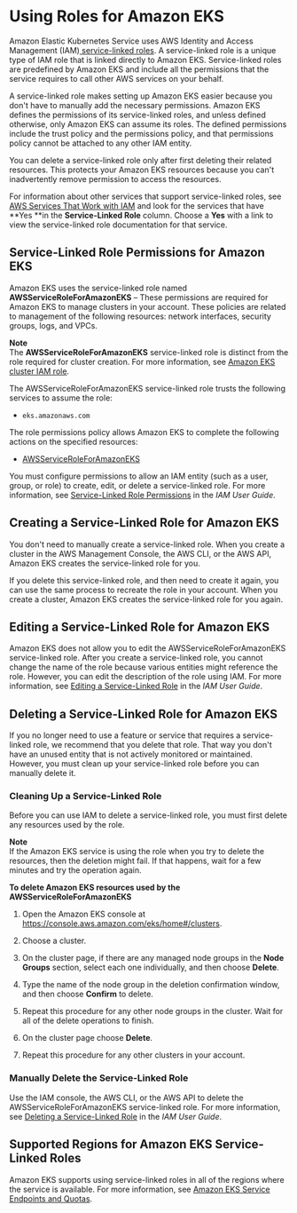 # Using Roles for Amazon EKS<a name="using-service-linked-roles-eks"></a>

Amazon Elastic Kubernetes Service uses AWS Identity and Access Management \(IAM\)[ service\-linked roles](https://docs.aws.amazon.com/IAM/latest/UserGuide/id_roles_terms-and-concepts.html#iam-term-service-linked-role)\. A service\-linked role is a unique type of IAM role that is linked directly to Amazon EKS\. Service\-linked roles are predefined by Amazon EKS and include all the permissions that the service requires to call other AWS services on your behalf\. 

A service\-linked role makes setting up Amazon EKS easier because you don't have to manually add the necessary permissions\. Amazon EKS defines the permissions of its service\-linked roles, and unless defined otherwise, only Amazon EKS can assume its roles\. The defined permissions include the trust policy and the permissions policy, and that permissions policy cannot be attached to any other IAM entity\.

You can delete a service\-linked role only after first deleting their related resources\. This protects your Amazon EKS resources because you can't inadvertently remove permission to access the resources\.

For information about other services that support service\-linked roles, see [AWS Services That Work with IAM](https://docs.aws.amazon.com/IAM/latest/UserGuide/reference_aws-services-that-work-with-iam.html) and look for the services that have **Yes **in the **Service\-Linked Role** column\. Choose a **Yes** with a link to view the service\-linked role documentation for that service\.

## Service\-Linked Role Permissions for Amazon EKS<a name="service-linked-role-permissions-eks"></a>

Amazon EKS uses the service\-linked role named **AWSServiceRoleForAmazonEKS** – These permissions are required for Amazon EKS to manage clusters in your account\. These policies are related to management of the following resources: network interfaces, security groups, logs, and VPCs\.

**Note**  
The **AWSServiceRoleForAmazonEKS** service\-linked role is distinct from the role required for cluster creation\. For more information, see [Amazon EKS cluster IAM role](service_IAM_role.md)\.

The AWSServiceRoleForAmazonEKS service\-linked role trusts the following services to assume the role:
+ `eks.amazonaws.com`

The role permissions policy allows Amazon EKS to complete the following actions on the specified resources:
+ [AWSServiceRoleForAmazonEKS](https://console.aws.amazon.com/iam/home#/policies/arn:aws:iam::aws:policy/AWSServiceRoleForAmazonEKS%24jsonEditor)

You must configure permissions to allow an IAM entity \(such as a user, group, or role\) to create, edit, or delete a service\-linked role\. For more information, see [Service\-Linked Role Permissions](https://docs.aws.amazon.com/IAM/latest/UserGuide/using-service-linked-roles.html#service-linked-role-permissions) in the *IAM User Guide*\.

## Creating a Service\-Linked Role for Amazon EKS<a name="create-service-linked-role-eks"></a>

You don't need to manually create a service\-linked role\. When you create a cluster in the AWS Management Console, the AWS CLI, or the AWS API, Amazon EKS creates the service\-linked role for you\. 

If you delete this service\-linked role, and then need to create it again, you can use the same process to recreate the role in your account\. When you create a cluster, Amazon EKS creates the service\-linked role for you again\. 

## Editing a Service\-Linked Role for Amazon EKS<a name="edit-service-linked-role-eks"></a>

Amazon EKS does not allow you to edit the AWSServiceRoleForAmazonEKS service\-linked role\. After you create a service\-linked role, you cannot change the name of the role because various entities might reference the role\. However, you can edit the description of the role using IAM\. For more information, see [Editing a Service\-Linked Role](https://docs.aws.amazon.com/IAM/latest/UserGuide/using-service-linked-roles.html#edit-service-linked-role) in the *IAM User Guide*\.

## Deleting a Service\-Linked Role for Amazon EKS<a name="delete-service-linked-role-eks"></a>

If you no longer need to use a feature or service that requires a service\-linked role, we recommend that you delete that role\. That way you don't have an unused entity that is not actively monitored or maintained\. However, you must clean up your service\-linked role before you can manually delete it\.

### Cleaning Up a Service\-Linked Role<a name="service-linked-role-review-before-delete-eks"></a>

Before you can use IAM to delete a service\-linked role, you must first delete any resources used by the role\.

**Note**  
If the Amazon EKS service is using the role when you try to delete the resources, then the deletion might fail\. If that happens, wait for a few minutes and try the operation again\.

**To delete Amazon EKS resources used by the **AWSServiceRoleForAmazonEKS****

1. Open the Amazon EKS console at [https://console\.aws\.amazon\.com/eks/home\#/clusters](https://console.aws.amazon.com/eks/home#/clusters)\.

1. Choose a cluster\.

1. On the cluster page, if there are any managed node groups in the **Node Groups** section, select each one individually, and then choose **Delete**\.

1. Type the name of the node group in the deletion confirmation window, and then choose **Confirm** to delete\.

1. Repeat this procedure for any other node groups in the cluster\. Wait for all of the delete operations to finish\.

1. On the cluster page choose **Delete**\.

1. Repeat this procedure for any other clusters in your account\.

### Manually Delete the Service\-Linked Role<a name="slr-manual-delete-eks"></a>

Use the IAM console, the AWS CLI, or the AWS API to delete the AWSServiceRoleForAmazonEKS service\-linked role\. For more information, see [Deleting a Service\-Linked Role](https://docs.aws.amazon.com/IAM/latest/UserGuide/using-service-linked-roles.html#delete-service-linked-role) in the *IAM User Guide*\.

## Supported Regions for Amazon EKS Service\-Linked Roles<a name="slr-regions-eks"></a>

Amazon EKS supports using service\-linked roles in all of the regions where the service is available\. For more information, see [Amazon EKS Service Endpoints and Quotas](https://docs.aws.amazon.com/general/latest/gr/eks.html)\.